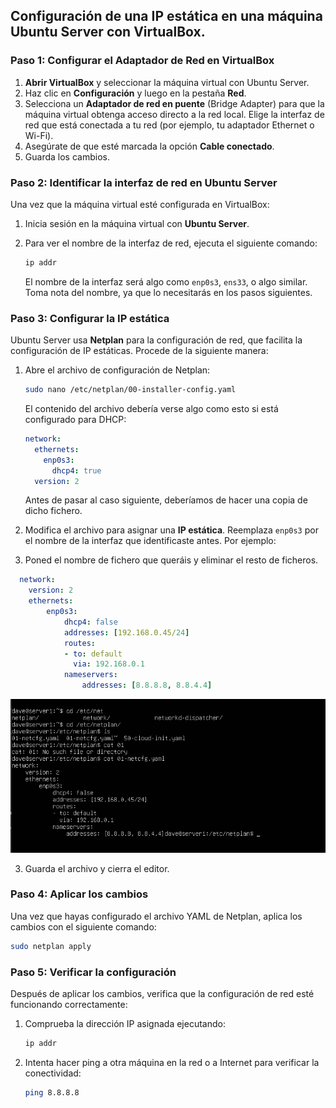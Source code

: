 ## Configuración de una IP estática en una máquina Ubuntu Server con VirtualBox.

### Paso 1: Configurar el Adaptador de Red en VirtualBox

1. **Abrir VirtualBox** y seleccionar la máquina virtual con Ubuntu Server.
2. Haz clic en **Configuración** y luego en la pestaña **Red**.
3. Selecciona un **Adaptador de red en puente** (Bridge Adapter) para que la máquina virtual obtenga acceso directo a la red local. Elige la interfaz de red que está conectada a tu red (por ejemplo, tu adaptador Ethernet o Wi-Fi).
4. Asegúrate de que esté marcada la opción **Cable conectado**.
5. Guarda los cambios.

### Paso 2: Identificar la interfaz de red en Ubuntu Server

Una vez que la máquina virtual esté configurada en VirtualBox:

1. Inicia sesión en la máquina virtual con **Ubuntu Server**.
2. Para ver el nombre de la interfaz de red, ejecuta el siguiente comando:

   ```bash
   ip addr
   ```

   El nombre de la interfaz será algo como `enp0s3`, `ens33`, o algo similar. Toma nota del nombre, ya que lo necesitarás en los pasos siguientes.

### Paso 3: Configurar la IP estática

Ubuntu Server usa **Netplan** para la configuración de red, que facilita la configuración de IP estáticas. Procede de la siguiente manera:

1. Abre el archivo de configuración de Netplan:

   ```bash
   sudo nano /etc/netplan/00-installer-config.yaml
   ```

   El contenido del archivo debería verse algo como esto si está configurado para DHCP:

   ```yaml
   network:
     ethernets:
       enp0s3:
         dhcp4: true
     version: 2
   ```
   
   Antes de pasar al caso siguiente, deberíamos de hacer una copia de dicho fichero.

2. Modifica el archivo para asignar una **IP estática**. Reemplaza `enp0s3` por el nombre de la interfaz que identificaste antes. Por ejemplo:
3. Poned el nombre de fichero que queráis y eliminar el resto de ficheros.

```yaml
  network:
    version: 2
    ethernets:
        enp0s3:
            dhcp4: false
            addresses: [192.168.0.45/24]
            routes:
            - to: default
              via: 192.168.0.1
            nameservers:
                addresses: [8.8.8.8, 8.8.4.4]
   ```


![Imagen de adaptadores de red.](./images/ip_estatica.png "Adaptador")

3. Guarda el archivo y cierra el editor.

### Paso 4: Aplicar los cambios

Una vez que hayas configurado el archivo YAML de Netplan, aplica los cambios con el siguiente comando:

```bash
sudo netplan apply
```

### Paso 5: Verificar la configuración

Después de aplicar los cambios, verifica que la configuración de red esté funcionando correctamente:

1. Comprueba la dirección IP asignada ejecutando:

   ```bash
   ip addr
   ```

2. Intenta hacer ping a otra máquina en la red o a Internet para verificar la conectividad:

   ```bash
   ping 8.8.8.8
   ```
